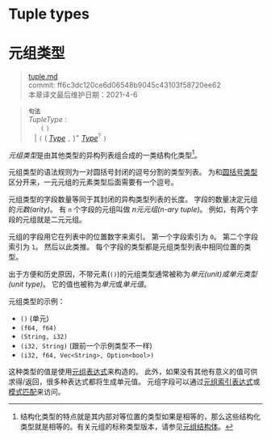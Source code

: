 # Tuple types
# 元组类型

>[tuple.md](https://github.com/rust-lang/reference/blob/master/src/types/tuple.md)\
>commit: ff6c3dc120ce6d06548b9045c43103f58720ee62 \
>本章译文最后维护日期：2021-4-6

> **<sup>句法</sup>**\
> _TupleType_ :\
> &nbsp;&nbsp; &nbsp;&nbsp; `(` `)`\
> &nbsp;&nbsp; | `(` ( [_Type_] `,` )<sup>+</sup> [_Type_]<sup>?</sup> `)`

*元组类型*是由其他类型的异构列表组合成的一类结构化类型[^1]。

元组类型的语法规则为一对圆括号封闭的逗号分割的类型列表。
为和[圆括号类型][parenthesized type]区分开来，一元元组的元素类型后面需要有一个逗号。

元组类型的字段数量等同于其封闭的异构类型列表的长度。
字段的数量决定元组的*元数(arity)*。
有 `n` 个字段的元组叫做 *n元元组(n-ary tuple)*。
例如，有两个字段的元组就是二元元组。

元组的字段用它在列表中的位置数字来索引。
第一个字段索引为 `0`。
第二个字段索引为 `1`。
然后以此类推。
每个字段的类型都是元组类型列表中相同位置的类型。

出于方便和历史原因，不带元素(`()`)的元组类型通常被称为*单元(unit)*或*单元类型(unit type)*。
它的值也被称为*单元*或*单元值*。

元组类型的示例：

* `()` (单元)
* `(f64, f64)`
* `(String, i32)`
* `(i32, String)` (跟前一个示例类型不一样)
* `(i32, f64, Vec<String>, Option<bool>)`

这种类型的值是使用[元组表达式][tuple expression]来构造的。
此外，如果没有其他有意义的值可供求得/返回，很多种表达式都将生成单元值。
元组字段可以通过[元组索引表达式][tuple index expression]或[模式匹配][pattern matching]来访问。

[^1]: 结构化类型的特点就是其内部对等位置的类型如果是相等的，那么这些结构化类型就是相等的。有关元组的标称类型版本，请参见[元组结构体][tuple structs]。

[_Type_]: ../types.md#type-expressions
[parenthesized type]: ../types.md#parenthesized-types
[pattern matching]: ../patterns.md#tuple-patterns
[tuple expression]: ../expressions/tuple-expr.md#tuple-expressions
[tuple index expression]: ../expressions/tuple-expr.md#tuple-indexing-expressions
[tuple structs]: ./struct.md

<!-- 2021-1-10-->
<!-- checked -->
